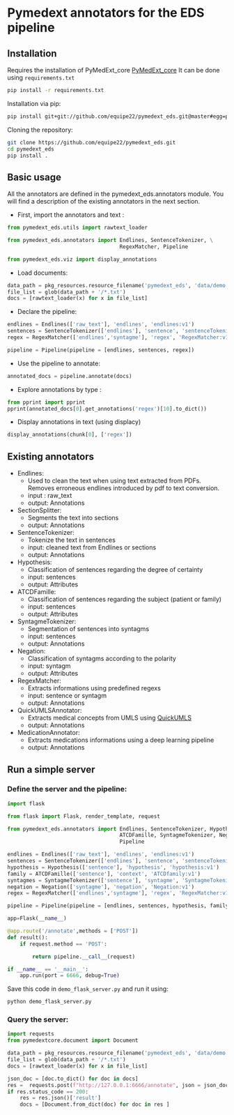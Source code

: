 # Pymedext annotators for the EDS pipeline

## Installation

Requires the installation of PyMedExt_core [PyMedExt_core](https://github.com/equipe22/pymedext_core)
It can be done using `requirements.txt`

```bash
pip install -r requirements.txt
```

Installation via pip:

```bash
pip install git+git://github.com/equipe22/pymedext_eds.git@master#egg=pymedext_eds
```

Cloning the repository:

```bash
git clone https://github.com/equipe22/pymedext_eds.git
cd pymedext_eds
pip install .
```

## Basic usage

All the annotators are defined in the pymedext_eds.annotators module. You will find a description of the existing annotators in the next section.

- First, import the annotators and text :

```python
from pymedext_eds.utils import rawtext_loader

from pymedext_eds.annotators import Endlines, SentenceTokenizer, \
                                    RegexMatcher, Pipeline

from pymedext_eds.viz import display_annotations
```

- Load documents:

```python
data_path = pkg_resources.resource_filename('pymedext_eds', 'data/demo')
file_list = glob(data_path + '/*.txt')
docs = [rawtext_loader(x) for x in file_list]
```

- Declare the pipeline:

```python
endlines = Endlines(['raw_text'], 'endlines', 'endlines:v1')
sentences = SentenceTokenizer(['endlines'], 'sentence', 'sentenceTokenizer:v1')
regex = RegexMatcher(['endlines','syntagme'], 'regex', 'RegexMatcher:v1', 'list_regexp.json')

pipeline = Pipeline(pipeline = [endlines, sentences, regex])
```

- Use the pipeline to annotate:

```python
annotated_docs = pipeline.annotate(docs)
```

- Explore annotations by type :

```python
from pprint import pprint
pprint(annotated_docs[0].get_annotations('regex')[10].to_dict())
```

- Display annotations in text (using displacy)

```python
display_annotations(chunk[0], ['regex'])
```


## Existing annotators

- Endlines:
    - Used to clean the text when using text extracted from PDFs. Removes erroneous endlines introduced by pdf to text conversion.
    - input : raw_text
    - output: Annotations
- SectionSplitter:
    - Segments the text into sections
    - output: Annotations
- SentenceTokenizer:
    - Tokenize the text in sentences
    - input: cleaned text from Endlines or sections
    - output: Annotations
- Hypothesis:
    - Classification of sentences regarding the degree of certainty
    - input: sentences
    - output: Attributes
- ATCDFamille:
    - Classification of sentences regarding the subject (patient or family)
    - input: sentences
    - output: Attributes
- SyntagmeTokenizer:
    - Segmentation of sentences into syntagms
    - input: sentences
    - output: Annotations
- Negation:
    - Classification of syntagms according to the polarity
    - input: syntagm
    - output: Attributes
- RegexMatcher:
    - Extracts informations using predefined regexs
    - input: sentence or syntagm
    - output: Annotations
- QuickUMLSAnnotator:
    - Extracts medical concepts from UMLS using [QuickUMLS](https://github.com/Georgetown-IR-Lab/QuickUMLS)
    - output: Annotations
- MedicationAnnotator:
    - Extracts medications informations using a deep learning pipeline
    - output: Annotations


## Run a simple server

### Define the server and the pipeline:

```python
import flask

from flask import Flask, render_template, request

from pymedext_eds.annotators import Endlines, SentenceTokenizer, Hypothesis, \
                                    ATCDFamille, SyntagmeTokenizer, Negation, RegexMatcher, \
                                    Pipeline

endlines = Endlines(['raw_text'], 'endlines', 'endlines:v1')
sentences = SentenceTokenizer(['endlines'], 'sentence', 'sentenceTokenizer:v1')
hypothesis = Hypothesis(['sentence'], 'hypothesis', 'hypothesis:v1')
family = ATCDFamille(['sentence'], 'context', 'ATCDfamily:v1')
syntagmes = SyntagmeTokenizer(['sentence'], 'syntagme', 'SyntagmeTokenizer:v1')
negation = Negation(['syntagme'], 'negation', 'Negation:v1')
regex = RegexMatcher(['endlines','syntagme'], 'regex', 'RegexMatcher:v1', 'list_regexp.json')

pipeline = Pipeline(pipeline = [endlines, sentences, hypothesis, family, syntagmes, negation, regex])

app=Flask(__name__)

@app.route('/annotate',methods = ['POST'])
def result():
    if request.method == 'POST':

        return pipeline.__call__(request)

if __name__ == '__main__':
    app.run(port = 6666, debug=True)
```

Save this code in `demo_flask_server.py` and run it using:

```bash
python demo_flask_server.py
```

### Query the server:

```python
import requests
from pymedextcore.document import Document

data_path = pkg_resources.resource_filename('pymedext_eds', 'data/demo')
file_list = glob(data_path + '/*.txt')
docs = [rawtext_loader(x) for x in file_list]

json_doc = [doc.to_dict() for doc in docs]
res =  requests.post(f"http://127.0.0.1:6666/annotate", json = json_doc)
if res.status_code == 200:
    res = res.json()['result']
    docs = [Document.from_dict(doc) for doc in res ]
```
